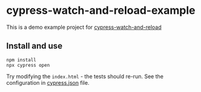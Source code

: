 # cypress-watch-and-reload-example

This is a demo example project for [cypress-watch-and-reload](https://github.com/bahmutov/cypress-watch-and-reload)

## Install and use

```
npm install
npx cypress open
```

Try modifying the `index.html` - the tests should re-run. See the configuration in [cypress.json](./cypress.json) file.
